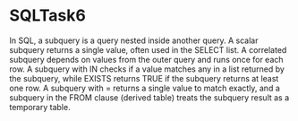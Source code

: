 # SQLTask6
In SQL, a subquery is a query nested inside another query. A scalar subquery returns a single value, often used in the SELECT list. A correlated subquery depends on values from the outer query and runs once for each row. A subquery with IN checks if a value matches any in a list returned by the subquery, while EXISTS returns TRUE if the subquery returns at least one row. A subquery with = returns a single value to match exactly, and a subquery in the FROM clause (derived table) treats the subquery result as a temporary table.
